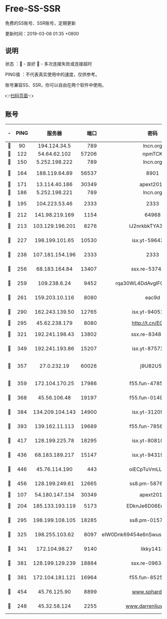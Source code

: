 # Free-SS-SSR

免费的SS账号、SSR账号，定期更新

更新时间：2019-03-08 01:35 +0800

## 说明

状态     ：🙂 - 良好 🙁 - 多次连接失败或连接超时

PING值   ：不代表真实使用中的速度，仅供参考。

账号兼容SS、SSR，你可以自由在两个软件中使用。

👉[扫码页面](https://liesauer.github.io/Free-SS-SSR/)👈

## 账号

|-|PING|服务器|端口|密码|加密方式|区域|
|:----:|:----:|:-----:|-----:|:----:|:----:|:----:|
|🙂|90|194.124.34.5|789|lncn.org|rc4|JP|
|🙂|122|54.64.62.102|57206|npmTCK|rc4-md5|JP|
|🙂|150|5.252.198.222|789|lncn.org|rc4|JP|
|🙂|164|188.119.64.89|56537|8901|aes-256-cfb|RU|
|🙂|171|13.114.40.186|30349|apext2019|chacha20|JP|
|🙂|186|5.252.198.221|789|lncn.org|rc4|JP|
|🙂|195|104.223.53.46|2333|2333|aes-256-cfb|US|
|🙂|212|141.98.219.169|1154|64968|chacha20|US|
|🙂|213|103.129.196.201|8276|lJ2nrkbkTYA30wv0|aes-256-cfb|US|
|🙂|227|198.199.101.65|10530|isx.yt-59643957|aes-256-cfb|US|
|🙂|238|107.181.154.196|2333|2333|aes-256-cfb|US|
|🙂|256|68.183.164.84|13407|ssx.re-53745129|aes-256-cfb|US|
|🙂|259|109.238.6.24|9452|rqa30WL4DdAvgIFG6Fs3znzTa|aes-256-cfb|FR|
|🙂|261|159.203.10.116|8080|eac9d|aes-256-cfb|CA|
|🙂|290|162.243.139.50|12765|isx.yt-94051711|aes-256-cfb|US|
|🙂|295|45.62.238.179|8080|http://t.cn/EGJIyrl|rc4-md5|CA|
|🙂|321|192.241.198.43|13802|ssx.re-83481697|aes-256-cfb|US|
|🙂|349|192.241.193.86|15207|isx.yt-87573617|aes-256-cfb|US|
|🙂|357|27.0.232.19|60026|j9U82U53|xchacha20-ietf-poly1305|HK|
|🙂|359|172.104.170.25|17986|f55.fun-47859679|aes-256-cfb|SG|
|🙂|368|45.56.106.48|19197|f55.fun-01494565|aes-256-cfb|US|
|🙂|384|134.209.104.143|14900|isx.yt-31209603|aes-256-cfb|SG|
|🙂|393|139.162.11.113|19689|f55.fun-78561248|aes-256-cfb|SG|
|🙂|417|128.199.225.78|18295|isx.yt-80810845|aes-256-cfb|SG|
|🙂|436|68.183.189.217|15147|isx.yt-94319224|aes-256-cfb|SG|
|🙂|446|45.76.114.190|443|oiECpTuVmLLxk4Ts|aes-256-cfb|AU|
|🙂|456|128.199.249.61|12665|ss8.pm-58768243|aes-256-cfb|SG|
|🙂|107|54.180.147.134|30349|apext2019|chacha20|KR|
|🙂|204|185.133.193.119|5173|EDknJe6D06EoWDaw|aes-256-cfb|US|
|🙂|295|198.199.108.105|18285|ss8.pm-01574549|aes-256-cfb|US|
|🙂|325|198.255.103.62|8097|eIW0Dnk69454e6nSwuspv9DmS201tQ0D|aes-256-cfb|US|
|🙂|341|172.104.98.27|9140|likky1415|aes-256-cfb|JP|
|🙂|381|128.199.129.239|18884|ssx.re-09634960|aes-256-cfb|SG|
|🙂|381|172.104.181.121|16964|f55.fun-85258208|aes-256-cfb|SG|
|🙂|454|45.76.125.90|8899|www.sphard.com|aes-256-cfb|AU|
|🙁|248|45.32.58.124|2255|www.darrenliuwei.com|aes-256-cfb|JP|
